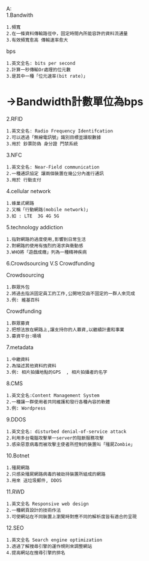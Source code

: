 A:  
1.Bandwith
```
1.頻寬
2.在一條資料傳輸路徑中，固定時間內所能容許的資料流通量
3.有效頻寬愈高 傳輸速率愈大 
```  
bps  
```
1.英文全名: bits per second
2.計算一秒傳輸Or處理的位元數
3.是其中一種「位元速率(bit rate)」
```
# ->Bandwidth計數單位為bps

2.RFID
```
1.英文全名: Radio Frequency Identifcation
2.可以透過「無線電訊號」識別目標並讀取數據
3.用於 鈔票防偽 身分證 門禁系統
```
3.NFC
```
1.英文全名: Near-Field communication
2.一種通訊協定 讓兩個裝置在幾公分內進行通訊
3.用於 行動支付
```
4.cellular network
```
1.蜂巢式網路 
2.又稱「行動網路(mobile network)」
3.如 : LTE  3G 4G 5G
```
5.technology addiction
```
1.指對網路的過度使用,影響到日常生活
2.對網路的使用有強烈的渴求與衝動感
3.WHO將「遊戲成癮」列為一種精神疾病
```
6.Crowdsourcing    V.S   Crowdfunding      
  
Crowdsourcing  
```
1.群眾外包
2.將過去指派固定員工的工作,公開地交由不固定的一群人來完成
3.例: 維基百科 
```
Crowdfunding  
```
1.群眾募資
2.把想法放在網路上,讓支持你的人募資,以繼續計畫和事業
3.募資平台:嘖嘖
```
7.metadata
```
1.中繼資料
2.為描述其他資料的資料
3.例: 相片拍攝地點的GPS  , 相片拍攝者的名字
```
8.CMS
```
1.英文全名:Content Management System
2.一種讓一群使用者共同維護和發行各種內容的軟體 
3.例: Wordpress 
```
9.DDOS
```
1.英文全名: disturbed denial-of-service attack
2.利用多台電腦攻擊單一server的阻斷服務攻擊
3.感染惡意病毒而被攻擊主使者所控制的裝置叫「殭屍Zombie」
```
10.Botnet
```
1.殭屍網路
2.只感染殭屍網路病毒的被劫持裝置所組成的網路
3.用來 送垃圾郵件, DDOS
```
11.RWD
```
1.英文全名 Responsive web design
2.一種網頁設計的技術作法
3.可使網站在不同裝置上瀏覽時對應不同的解析度皆有適合的呈現
```
12.SEO
```
1.英文全名 Search engine optimization
3.透過了解搜尋引擎的運作規則來調整網站
4.提高網站在搜尋引擎的排名
```
